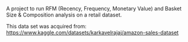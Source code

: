A project to run RFM (Recency, Frequency, Monetary Value) and Basket Size & Composition analysis on a retail dataset.

This data set was acquired from: https://www.kaggle.com/datasets/karkavelrajaj/amazon-sales-dataset
